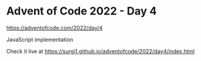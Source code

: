 # Advent of Code 2022 - Day 4

https://adventofcode.com/2022/day/4

JavaScript implementation

Check it live at https://surgi1.github.io/adventofcode/2022/day4/index.html